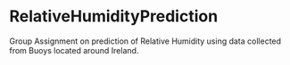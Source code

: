 # RelativeHumidityPrediction
Group Assignment on prediction of Relative Humidity using data collected from Buoys located around Ireland. 
